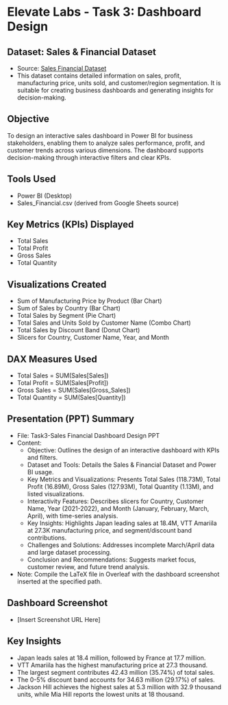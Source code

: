 # Elevate Labs - Task 3: Dashboard Design

## Dataset: Sales & Financial Dataset
- Source: [Sales Financial Dataset](https://docs.google.com/spreadsheets/d/1to3LFd9oPVt--ruuxmVcOGLnDpuGS16-/edit?gid=437804108#gid=437804108)
- This dataset contains detailed information on sales, profit, manufacturing price, units sold, and customer/region segmentation. It is suitable for creating business dashboards and generating insights for decision-making.

## Objective
To design an interactive sales dashboard in Power BI for business stakeholders, enabling them to analyze sales performance, profit, and customer trends across various dimensions. The dashboard supports decision-making through interactive filters and clear KPIs.

## Tools Used
- Power BI (Desktop)
- Sales_Financial.csv (derived from Google Sheets source)

## Key Metrics (KPIs) Displayed
- Total Sales
- Total Profit
- Gross Sales
- Total Quantity

## Visualizations Created
- Sum of Manufacturing Price by Product (Bar Chart)
- Sum of Sales by Country (Bar Chart)
- Total Sales by Segment (Pie Chart)
- Total Sales and Units Sold by Customer Name (Combo Chart)
- Total Sales by Discount Band (Donut Chart)
- Slicers for Country, Customer Name, Year, and Month

## DAX Measures Used
- Total Sales = SUM(Sales[Sales])
- Total Profit = SUM(Sales[Profit])
- Gross Sales = SUM(Sales[Gross_Sales])
- Total Quantity = SUM(Sales[Quantity])

## Presentation (PPT) Summary
- File: Task3-Sales Financial Dashboard Design PPT
- Content:
  - Objective: Outlines the design of an interactive dashboard with KPIs and filters.
  - Dataset and Tools: Details the Sales & Financial Dataset and Power BI usage.
  - Key Metrics and Visualizations: Presents Total Sales (118.73M), Total Profit (16.89M), Gross Sales (127.93M), Total Quantity (1.13M), and listed visualizations.
  - Interactivity Features: Describes slicers for Country, Customer Name, Year (2021-2022), and Month (January, February, March, April), with time-series analysis.
  - Key Insights: Highlights Japan leading sales at 18.4M, VTT Amariila at 27.3K manufacturing price, and segment/discount band contributions.
  - Challenges and Solutions: Addresses incomplete March/April data and large dataset processing.
  - Conclusion and Recommendations: Suggests market focus, customer review, and future trend analysis.
- Note: Compile the LaTeX file in Overleaf with the dashboard screenshot inserted at the specified path.

## Dashboard Screenshot
- [Insert Screenshot URL Here]

## Key Insights
- Japan leads sales at 18.4 million, followed by France at 17.7 million.
- VTT Amariila has the highest manufacturing price at 27.3 thousand.
- The largest segment contributes 42.43 million (35.74%) of total sales.
- The 0-5% discount band accounts for 34.63 million (29.17%) of sales.
- Jackson Hill achieves the highest sales at 5.3 million with 32.9 thousand units, while Mia Hill reports the lowest units at 18 thousand.
